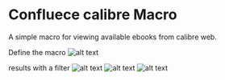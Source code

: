 # Confluece calibre Macro
A simple macro for viewing available ebooks from calibre web.

Define the macro
![alt text](https://github.com/ChristianKnedel/confluence-macro-calibre/blob/master/pic0.png "Define the macro")

results with a filter
![alt text](https://github.com/ChristianKnedel/confluence-macro-calibre/blob/master/pic1.png "Define the macro")
![alt text](https://github.com/ChristianKnedel/confluence-macro-calibre/blob/master/pic2.png "Define the macro")
![alt text](https://github.com/ChristianKnedel/confluence-macro-calibre/blob/master/pic3.png "Define the macro")

